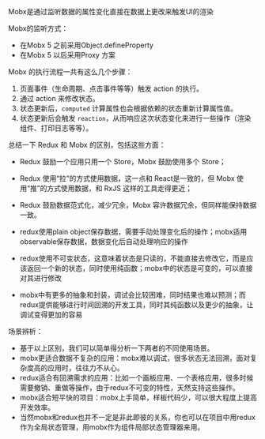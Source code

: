 

Mobx是通过监听数据的属性变化直接在数据上更改来触发UI的渲染

Mobx的监听方式：

- 在Mobx 5 之前采用Object.defineProperty
- 在Mobx 5 以后采用Proxy 方案



Mobx 的执行流程一共有这么几个步骤：

1. 页面事件（生命周期、点击事件等等）触发 action 的执行。
2. 通过 action 来修改状态。
3. 状态更新后，`computed` 计算属性也会根据依赖的状态重新计算属性值。
4. 状态更新后会触发 `reaction`，从而响应这次状态变化来进行一些操作（渲染组件、打印日志等等）。







总结一下 Redux 和 Mobx 的区别，包括这些方面：


- Redux 鼓励一个应用只用一个 Store，Mobx 鼓励使用多个 Store；


- Redux 使用“拉”的方式使用数据，这一点和 React是一致的，但 Mobx 使用“推”的方式使用数据，和 RxJS 这样的工具走得更近；


- Redux 鼓励数据范式化，减少冗余，Mobx 容许数据冗余，但同样能保持数据一致。
- redux使⽤plain object保存数据，需要⼿动处理变化后的操作；mobx适⽤observable保存数据，数据变化后⾃动处理响应的操作
- redux使⽤不可变状态，这意味着状态是只读的，不能直接去修改它，⽽是应该返回⼀个新的状态，同时使⽤纯函数；mobx中的状态是可变的，可以直接对其进⾏修改
- mobx中有更多的抽象和封装，调试会⽐较困难，同时结果也难以预测；⽽redux提供能够进⾏时间回溯的开发⼯具，同时其纯函数以及更少的抽象，让调试变得更加的容易



场景辨析：

- 基于以上区别，我们可以简单得分析⼀下两者的不同使⽤场景。
- mobx更适合数据不复杂的应⽤：mobx难以调试，很多状态⽆法回溯，⾯对复杂度⾼的应⽤时，往往⼒不从⼼。
- redux适合有回溯需求的应⽤：⽐如⼀个画板应⽤、⼀个表格应⽤，很多时候需要撤销、重做等操作，由于redux不可变的特性，天然⽀持这些操作。
- mobx适合短平快的项⽬：mobx上⼿简单，样板代码少，可以很⼤程度上提⾼开发效率。
- 当然mobx和redux也并不⼀定是⾮此即彼的关系，你也可以在项⽬中⽤redux作为全局状态管理，⽤mobx作为组件局部状态管理器来⽤。

